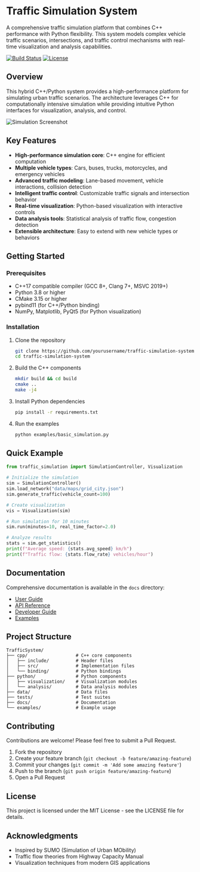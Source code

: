 # Traffic Simulation System

A comprehensive traffic simulation platform that combines C++ performance with Python flexibility. This system models complex vehicle traffic scenarios, intersections, and traffic control mechanisms with real-time visualization and analysis capabilities.

[![Build Status](https://img.shields.io/badge/build-passing-brightgreen.svg)](https://github.com/yourusername/traffic-simulation-system)
[![License](https://img.shields.io/badge/license-MIT-blue.svg)](https://opensource.org/licenses/MIT)

## Overview

This hybrid C++/Python system provides a high-performance platform for simulating urban traffic scenarios. The architecture leverages C++ for computationally intensive simulation while providing intuitive Python interfaces for visualization, analysis, and control.

![Simulation Screenshot](docs/images/simulation_screenshot.png)

## Key Features

- **High-performance simulation core**: C++ engine for efficient computation
- **Multiple vehicle types**: Cars, buses, trucks, motorcycles, and emergency vehicles
- **Advanced traffic modeling**: Lane-based movement, vehicle interactions, collision detection
- **Intelligent traffic control**: Customizable traffic signals and intersection behavior
- **Real-time visualization**: Python-based visualization with interactive controls
- **Data analysis tools**: Statistical analysis of traffic flow, congestion detection
- **Extensible architecture**: Easy to extend with new vehicle types or behaviors

## Getting Started

### Prerequisites

- C++17 compatible compiler (GCC 8+, Clang 7+, MSVC 2019+)
- Python 3.8 or higher
- CMake 3.15 or higher
- pybind11 (for C++/Python binding)
- NumPy, Matplotlib, PyQt5 (for Python visualization)

### Installation

1. Clone the repository
   ```bash
   git clone https://github.com/yourusername/traffic-simulation-system.git
   cd traffic-simulation-system
   ```

2. Build the C++ components
   ```bash
   mkdir build && cd build
   cmake ..
   make -j4
   ```

3. Install Python dependencies
   ```bash
   pip install -r requirements.txt
   ```

4. Run the examples
   ```bash
   python examples/basic_simulation.py
   ```

## Quick Example

```python
from traffic_simulation import SimulationController, Visualization

# Initialize the simulation
sim = SimulationController()
sim.load_network("data/maps/grid_city.json")
sim.generate_traffic(vehicle_count=100)

# Create visualization
vis = Visualization(sim)

# Run simulation for 10 minutes
sim.run(minutes=10, real_time_factor=2.0)

# Analyze results
stats = sim.get_statistics()
print(f"Average speed: {stats.avg_speed} km/h")
print(f"Traffic flow: {stats.flow_rate} vehicles/hour")
```

## Documentation

Comprehensive documentation is available in the `docs` directory:

- [User Guide](docs/usage/user_guide.md)
- [API Reference](docs/api/README.md)
- [Developer Guide](docs/development/developer_guide.md)
- [Examples](examples/README.md)

## Project Structure

```
TrafficSystem/
├── cpp/                  # C++ core components
│   ├── include/          # Header files
│   ├── src/              # Implementation files
│   └── binding/          # Python bindings
├── python/               # Python components
│   ├── visualization/    # Visualization modules
│   └── analysis/         # Data analysis modules
├── data/                 # Data files
├── tests/                # Test suites
├── docs/                 # Documentation
└── examples/             # Example usage
```

## Contributing

Contributions are welcome! Please feel free to submit a Pull Request.

1. Fork the repository
2. Create your feature branch (`git checkout -b feature/amazing-feature`)
3. Commit your changes (`git commit -m 'Add some amazing feature'`)
4. Push to the branch (`git push origin feature/amazing-feature`)
5. Open a Pull Request

## License

This project is licensed under the MIT License - see the LICENSE file for details.

## Acknowledgments

- Inspired by SUMO (Simulation of Urban MObility)
- Traffic flow theories from Highway Capacity Manual
- Visualization techniques from modern GIS applications